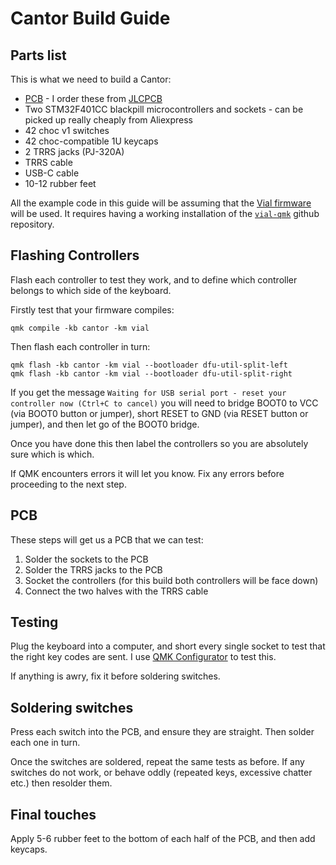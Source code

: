 # Cantor Build Guide

## Parts list

This is what we need to build a Cantor:

* [PCB](https://github.com/diepala/cantor/releases/tag/rev1.0) - I order these from [JLCPCB](https://jlcpcb.com/)
* Two STM32F401CC blackpill microcontrollers and sockets - can be picked up really cheaply from Aliexpress
* 42 choc v1 switches 
* 42 choc-compatible 1U keycaps 
* 2 TRRS jacks (PJ-320A)
* TRRS cable
* USB-C cable
* 10-12 rubber feet

All the example code in this guide will be assuming that the [Vial firmware](https://github.com/vial-kb/vial-qmk/tree/vial/keyboards/ferris/sweep) will be used. It requires having a working installation of the [`vial-qmk`](https://github.com/vial-kb/vial-qmk) github repository.

## Flashing Controllers

Flash each controller to test they work, and to define which controller belongs to which side of the keyboard. 

Firstly test that your firmware compiles:

    qmk compile -kb cantor -km vial

Then flash each controller in turn:

    qmk flash -kb cantor -km vial --bootloader dfu-util-split-left
    qmk flash -kb cantor -km vial --bootloader dfu-util-split-right

If you get the message `Waiting for USB serial port - reset your controller now (Ctrl+C to cancel)` you will need to bridge BOOT0 to VCC (via BOOT0 button or jumper), short RESET to GND (via RESET button or jumper), and then let go of the BOOT0 bridge.

Once you have done this then label the controllers so you are absolutely sure which is which.

If QMK encounters errors it will let you know. Fix any errors before proceeding to the next step.

## PCB

These steps will get us a PCB that we can test:

1. Solder the sockets to the PCB
2. Solder the TRRS jacks to the PCB
3. Socket the controllers (for this build both controllers will be face down)
4. Connect the two halves with the TRRS cable

## Testing

Plug the keyboard into a computer, and short every single socket to test that the right key codes are sent. I use [QMK Configurator](https://config.qmk.fm/#/test) to test this.

If anything is awry, fix it before soldering switches.

## Soldering switches

Press each switch into the PCB, and ensure they are straight. Then solder each one in turn. 

Once the switches are soldered, repeat the same tests as before. If any switches do not work, or behave oddly (repeated keys, excessive chatter etc.) then resolder them.

## Final touches

Apply 5-6 rubber feet to the bottom of each half of the PCB, and then add keycaps. 

